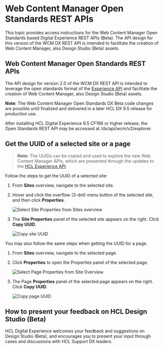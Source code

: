 # Web Content Manager Open Standards REST APIs

This topic provides access instructions for the Web Content Manager Open Standards based Digital Experience REST APIs (Beta). The API design for this version of the WCM DX REST API is intended to facilitate the creation of Web Content Manager, also Design Studio (Beta) assets.

## Web Content Manager Open Standards REST APIs

The API design for version 2.0 of the WCM DX REST API is intended to leverage the open standards format of the [Experience API](https://help.hcltechsw.com/digital-experience/9.5/open_api/openapi_overview.html) and facilitate the creation of Web Content Manager, also Design Studio (Beta) assets.

**Note:** The Web Content Manager Open Standards DX Beta code changes are possible until finalized and delivered in a later HCL DX 9.5 release for production use.

After installing HCL Digital Experience 9.5 CF196 or higher release, the Open Standards REST API may be accessed at /dx/api/wcm/v2/explorer.

## Get the UUID of a selected site or a page

> **Note:** The UUIDs can be copied and used to explore the new Web Content Manager APIs, which are presented through the updates to the [HCL Experience API](https://help.hcltechsw.com/digital-experience/9.5/open_api/openapi_overview.html).

Follow the steps to get the UUID of a selected site:

1.  From **Sites** overview, navigate to the selected site.
2.  Hover and click the overflow (3-dot) menu button of the selected site, and then click **Properties**.

    ![Select Site Properties from Sites overview](../images/site_properties_panel.png)

3.  The **Site Properties** panel of the selected site appears on the right. Click **Copy UUID**.

    ![Copy site UUID](../images/copy_site_UUID_properties.png)


You may also follow the same steps when getting the UUID for a page.

1.  From **Sites** overview, navigate to the selected page.
2.  Click **Properties** to open the Properties panel of the selected page.

    ![Select Page Properties from Site Overview](../images/Select_page_properties.png)

3.  The Page **Properties** panel of the selected page appears on the right. Click **Copy UUID**.

    ![Copy page UUID](../images/copy_page_UUID_properties.png)


## How to present your feedback on HCL Design Studio (Beta)

HCL Digital Experience welcomes your feedback and suggestions on Design Studio (Beta), and encourages you to present your input through cases and discussions with HCL Support DX leaders.

